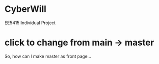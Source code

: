 # CyberWill #
EE5415 Individual Project
# click to change from main -> master #
So, how can I make master as front page...
